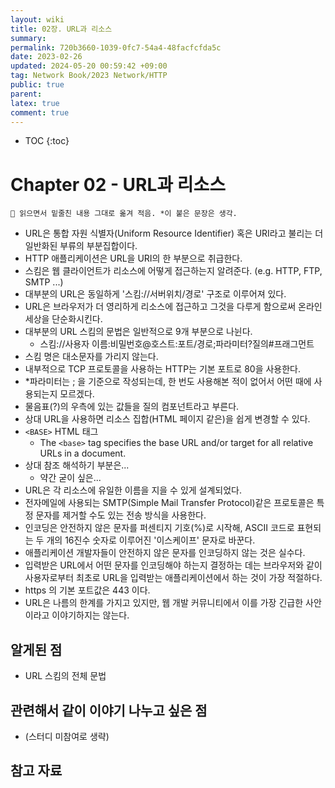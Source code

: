 ```yaml
---
layout: wiki
title: 02장. URL과 리소스
summary: 
permalink: 720b3660-1039-0fc7-54a4-48facfcfda5c
date: 2023-02-26
updated: 2024-05-20 00:59:42 +09:00
tag: Network Book/2023 Network/HTTP 
public: true
parent: 
latex: true
comment: true
---
```


* TOC
{:toc}

# Chapter 02 - URL과 리소스

```
📌 읽으면서 밑줄친 내용 그대로 옮겨 적음. *이 붙은 문장은 생각.
```

- URL은 통합 자원 식별자(Uniform Resource Identifier) 혹은 URI라고 불리는 더 일반화된 부류의 부분집합이다.
- HTTP 애플리케이션은 URL을 URI의 한 부분으로 취급한다.
- 스킴은 웹 클라이언트가 리소스에 어떻게 접근하는지 알려준다. (e.g. HTTP, FTP, SMTP ...)
- 대부분의 URL은 동일하게 '스킴://서버위치/경로' 구조로 이루어져 있다.
- URL은 브라우저가 더 영리하게 리소스에 접근하고 그것을 다루게 함으로써 온라인 세상을 단순화시킨다.
- 대부분의 URL 스킴의 문법은 일반적으로 9개 부분으로 나뉜다.
	- 스킴://사용자 이름:비밀번호@호스트:포트/경로;파라미터?질의#프래그먼트
- 스킴 명은 대소문자를 가리지 않는다.
- 내부적으로 TCP 프로토콜을 사용하는 HTTP는 기본 포트로 80을 사용한다.
- *파라미터는 ; 을 기준으로 작성되는데, 한 번도 사용해본 적이 없어서 어떤 때에 사용되는지 모르겠다.
- 물음표(?)의 우측에 있는 값들을 질의 컴포넌트라고 부른다.
- 상대 URL을 사용하면 리소스 집합(HTML 페이지 같은)을 쉽게 변경할 수 있다.
- `<BASE>` HTML 태그
	- The `<base>` tag specifies the base URL and/or target for all relative URLs in a document.
- 상대 참조 해석하기 부분은...
	- 약간 굳이 싶은...
- URL은 각 리소스에 유일한 이름을 지을 수 있게 설계되었다.
- 전자메일에 사용되는 SMTP(Simple Mail Transfer Protocol)같은 프로토콜은 특정 문자를 제거할 수도 있는 전송 방식을 사용한다.
- 인코딩은 안전하지 않은 문자를 퍼센티지 기호(%)로 시작해, ASCII 코드로 표현되는 두 개의 16진수 숫자로 이루어진 '이스케이프' 문자로 바꾼다.
- 애플리케이션 개발자들이 안전하지 않은 문자를 인코딩하지 않는 것은 실수다.
- 입력받은 URL에서 어떤 문자를 인코딩해야 하는지 결정하는 데는 브라우저와 같이 사용자로부터 최초로 URL을 입력받는 애플리케이션에서 하는 것이 가장 적절하다.
- https 의 기본 포트값은 443 이다.
- URL은 나름의 한계를 가지고 있지만, 웹 개발 커뮤니티에서 이를 가장 긴급한 사안이라고 이야기하지는 않는다.

## 알게된 점

- URL 스킴의 전체 문법

## 관련해서 같이 이야기 나누고 싶은 점

- (스터디 미참여로 생략)

## 참고 자료

